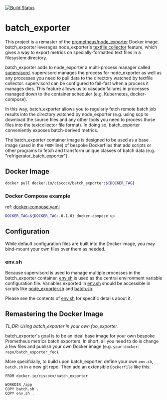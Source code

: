 [![Build Status](https://cloud.drone.io/api/badges/cisco-cx/batch_exporter/status.svg)](https://cloud.drone.io/cisco-cx/batch_exporter)

# batch_exporter

This project is a remaster of the [prometheus/node_exporter](https://github.com/prometheus/node_exporter) Docker image. batch_exporter leverages node_exporter's [textfile collector](https://github.com/prometheus/node_exporter#textfile-collector) feature, which gives a way to export metrics on specially-formatted text files in a filesystem directory.

batch_exporter adds to node_exporter a multi-process manager called [supervisord](http://supervisord.org/). supervisord manages the process for node_exporter as well as any processes you need to pull data to the directory watched by textfile collector. supervisord can be configured to fail-fast when a process it manages dies. This feature allows us to cascade failures in processes managed down to the container scheduler (e.g. Kubernetes, docker-compose).

In this way, batch_exporter allows you to regularly fetch remote batch job results into the directory watched by node_exporter (e.g. using scp to download the source files and any other tools you need to process those files into the textcollector file format). In doing so, batch_exporter conveniently exposes batch-derived metrics.

The batch_exporter container image is designed to be used as a base image (used in the `FROM` line) of bespoke Dockerfiles that add scripts or other programs to fetch and transform unique classes of batch data (e.g. "refrigerator_batch_exporter").

## Docker Image

```bash
docker pull docker.io/ciscocx/batch_exporter:${DOCKER_TAG}
```

### Docker Compose example

ref: [docker-compose.yaml](./docker-compose.yaml)

```bash
DOCKER_TAG=${DOCKER_TAG:-0.1.0} docker-compose up
```

## Configuration

While default configuration files are built into the Docker image, you may bind-mount your own files over them as needed.

### env.sh

Because supervisord is used to manage multiple processes in the batch_exporter container, [env.sh](./env.sh) is used as the central environment variable configuration file. Variables exported in [env.sh](./env.sh) should be accessible in scripts like [node_exporter.sh](./node_exporter.sh) and [batch.sh](./batch.sh).

Please see the contents of [env.sh](./env.sh) for specific details about it.

## Remastering the Docker Image

*TL;DR: Using batch_exporter in your own foo_exporter.*

batch_exporter's goal is to be an ideal base image for your own bespoke Prometheus metrics batch exporters. In short, all you need to do is change a few files and publish your own Docker image (e.g. `your-docker-repo/batch_exporter_foo`).

More specifcially, to build upon batch_exporter, define your own `env.sh`, `batch.sh` in a new git repo. Then add an extensible `Dockerfile` like this:

```
FROM docker.io/ciscocx/batch_exporter

WORKDIR /app
COPY batch.sh .
COPY env.sh .
```
